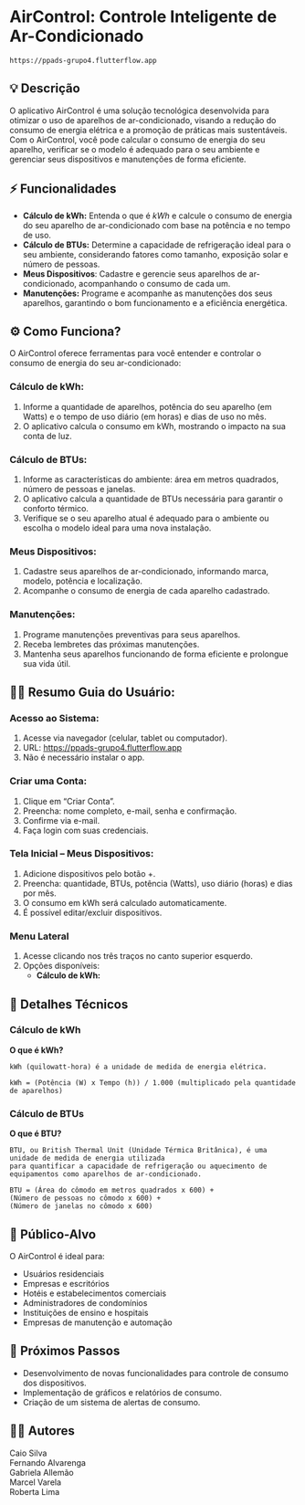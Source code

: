 # AirControl: Controle Inteligente de Ar-Condicionado

    https://ppads-grupo4.flutterflow.app

## 💡 Descrição
O aplicativo AirControl é uma solução tecnológica desenvolvida para otimizar o uso de aparelhos de ar-condicionado, visando a redução do consumo de energia elétrica e a promoção de práticas mais sustentáveis. Com o AirControl, você pode calcular o consumo de energia do seu aparelho, verificar se o modelo é adequado para o seu ambiente e gerenciar seus dispositivos e manutenções de forma eficiente.

## ⚡️ Funcionalidades
   * __Cálculo de kWh:__ Entenda o que é _kWh_ e calcule o consumo de energia do seu aparelho de ar-condicionado com base na potência e no tempo de uso.
   * __Cálculo de BTUs:__ Determine a capacidade de refrigeração ideal para o seu ambiente, considerando fatores como tamanho, exposição solar e número de pessoas.
   * __Meus Dispositivos__: Cadastre e gerencie seus aparelhos de ar-condicionado, acompanhando o consumo de cada um.
   * __Manutenções:__ Programe e acompanhe as manutenções dos seus aparelhos, garantindo o bom funcionamento e a eficiência energética.

## ⚙️ Como Funciona?
O AirControl oferece ferramentas para você entender e controlar o consumo de energia do seu ar-condicionado:
### Cálculo de kWh:
1. Informe a quantidade de aparelhos, potência do seu aparelho (em Watts) e o tempo de uso diário (em horas) e dias de uso no mês.
2. O aplicativo calcula o consumo em kWh, mostrando o impacto na sua conta de luz.
### Cálculo de BTUs:
1. Informe as características do ambiente: área em metros quadrados, número de pessoas e janelas.
2. O aplicativo calcula a quantidade de BTUs necessária para garantir o conforto térmico.
3. Verifique se o seu aparelho atual é adequado para o ambiente ou escolha o modelo ideal para uma nova instalação.
### Meus Dispositivos:
1. Cadastre seus aparelhos de ar-condicionado, informando marca, modelo, potência e localização.
2. Acompanhe o consumo de energia de cada aparelho cadastrado.
### Manutenções:
1. Programe manutenções preventivas para seus aparelhos.
2. Receba lembretes das próximas manutenções.
3. Mantenha seus aparelhos funcionando de forma eficiente e prolongue sua vida útil.
## 👨‍💻 Resumo Guia do Usuário:
### Acesso ao Sistema:
1. Acesse via navegador (celular, tablet ou computador).
2. URL: https://ppads-grupo4.flutterflow.app
3. Não é necessário instalar o app.
### Criar uma Conta:
1. Clique em “Criar Conta”.
2. Preencha: nome completo, e-mail, senha e confirmação.
3. Confirme via e-mail.
4. Faça login com suas credenciais.
### Tela Inicial – Meus Dispositivos:
1. Adicione dispositivos pelo botão +.
2. Preencha: quantidade, BTUs, potência (Watts), uso diário (horas) e dias por mês.
3. O consumo em kWh será calculado automaticamente.
4. É possível editar/excluir dispositivos.
### Menu Lateral
1. Acesse clicando nos três traços no canto superior esquerdo.
2. Opções disponíveis:
    * __Cálculo de kWh:__


   




## 🧮 Detalhes Técnicos
### Cálculo de kWh
__O que é kWh?__

    kWh (quilowatt-hora) é a unidade de medida de energia elétrica.
    
    kWh = (Potência (W) x Tempo (h)) / 1.000 (multiplicado pela quantidade de aparelhos)

### Cálculo de BTUs
__O que é BTU?__

    BTU, ou British Thermal Unit (Unidade Térmica Britânica), é uma unidade de medida de energia utilizada
    para quantificar a capacidade de refrigeração ou aquecimento de equipamentos como aparelhos de ar-condicionado.
    
    BTU = (Área do cômodo em metros quadrados x 600) +
    (Número de pessoas no cômodo x 600) +
    (Número de janelas no cômodo x 600)

## 🎯 Público-Alvo
O AirControl é ideal para:
   * Usuários residenciais
   * Empresas e escritórios
   * Hotéis e estabelecimentos comerciais
   * Administradores de condomínios
   * Instituições de ensino e hospitais
   * Empresas de manutenção e automação

## 🚀 Próximos Passos
   * Desenvolvimento de novas funcionalidades para controle de consumo dos dispositivos.
   * Implementação de gráficos e relatórios de consumo.
   * Criação de um sistema de alertas de consumo.

## 🧑‍💻 Autores  
Caio Silva  
Fernando Alvarenga  
Gabriela Allemão  
Marcel Varela  
Roberta Lima  
